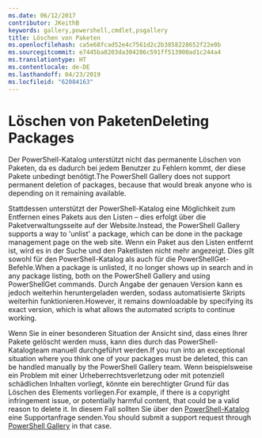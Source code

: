 ```yaml
---
ms.date: 06/12/2017
contributor: JKeithB
keywords: gallery,powershell,cmdlet,psgallery
title: Löschen von Paketen
ms.openlocfilehash: ca5e68fcad52e4c7561d2c2b3858228652f22e0b
ms.sourcegitcommit: e7445ba8203da304286c591ff513900ad1c244a4
ms.translationtype: HT
ms.contentlocale: de-DE
ms.lasthandoff: 04/23/2019
ms.locfileid: "62084163"
---
```

# <a name="deleting-packages"></a><span data-ttu-id="9d4d7-103">Löschen von Paketen</span><span class="sxs-lookup"><span data-stu-id="9d4d7-103">Deleting Packages</span></span>

<span data-ttu-id="9d4d7-104">Der PowerShell-Katalog unterstützt nicht das permanente Löschen von Paketen, da es dadurch bei jedem Benutzer zu Fehlern kommt, der diese Pakete unbedingt benötigt.</span><span class="sxs-lookup"><span data-stu-id="9d4d7-104">The PowerShell Gallery does not support permanent deletion of packages, because that would break anyone who is depending on it remaining available.</span></span>

<span data-ttu-id="9d4d7-105">Stattdessen unterstützt der PowerShell-Katalog eine Möglichkeit zum Entfernen eines Pakets aus den Listen – dies erfolgt über die Paketverwaltungsseite auf der Website.</span><span class="sxs-lookup"><span data-stu-id="9d4d7-105">Instead, the PowerShell Gallery supports a way to 'unlist' a package, which can be done in the package management page on the web site.</span></span>
<span data-ttu-id="9d4d7-106">Wenn ein Paket aus den Listen entfernt ist, wird es in der Suche und den Paketlisten nicht mehr angezeigt. Dies gilt sowohl für den PowerShell-Katalog als auch für die PowerShellGet-Befehle.</span><span class="sxs-lookup"><span data-stu-id="9d4d7-106">When a package is unlisted, it no longer shows up in search and in any package listing, both on the PowerShell Gallery and using PowerShellGet commands.</span></span>
<span data-ttu-id="9d4d7-107">Durch Angabe der genauen Version kann es jedoch weiterhin heruntergeladen werden, sodass automatisierte Skripts weiterhin funktionieren.</span><span class="sxs-lookup"><span data-stu-id="9d4d7-107">However, it remains downloadable by specifying its exact version, which is what allows the automated scripts to continue working.</span></span>

<span data-ttu-id="9d4d7-108">Wenn Sie in einer besonderen Situation der Ansicht sind, dass eines Ihrer Pakete gelöscht werden muss, kann dies durch das PowerShell-Katalogteam manuell durchgeführt werden.</span><span class="sxs-lookup"><span data-stu-id="9d4d7-108">If you run into an exceptional situation where you think one of your packages must be deleted, this can be handled manually by the PowerShell Gallery team.</span></span>
<span data-ttu-id="9d4d7-109">Wenn beispielsweise ein Problem mit einer Urheberrechtsverletzung oder mit potenziell schädlichen Inhalten vorliegt, könnte ein berechtigter Grund für das Löschen des Elements vorliegen.</span><span class="sxs-lookup"><span data-stu-id="9d4d7-109">For example, if there is a copyright infringement issue, or potentially harmful content, that could be a valid reason to delete it.</span></span>
<span data-ttu-id="9d4d7-110">In diesem Fall sollten Sie über den [PowerShell-Katalog](http://www.PowerShellGallery.com) eine Supportanfrage senden.</span><span class="sxs-lookup"><span data-stu-id="9d4d7-110">You should submit a support request through [PowerShell Gallery](http://www.PowerShellGallery.com) in that case.</span></span>
